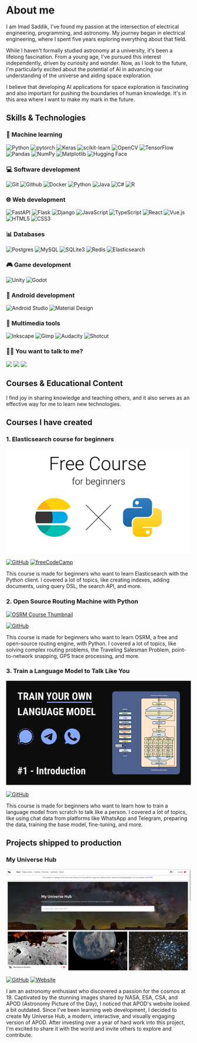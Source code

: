 # About me

I am Imad Saddik, I've found my passion at the intersection of electrical engineering, programming, and astronomy. My journey began in electrical engineering, where I spent five years exploring everything about that field.

While I haven't formally studied astronomy at a university, it's been a lifelong fascination. From a young age, I've pursued this interest independently, driven by curiosity and wonder. Now, as I look to the future, I'm particularly excited about the potential of AI in advancing our understanding of the universe and aiding space exploration.

I believe that developing AI applications for space exploration is fascinating and also important for pushing the boundaries of human knowledge. It's in this area where I want to make my mark in the future.

## Skills & Technologies

### 🤖 Machine learning

![Python](https://img.shields.io/badge/Python-14354C?&logo=python&logoColor=white)
![pytorch](https://img.shields.io/badge/PyTorch-EE4C2C?&logo=PyTorch&logoColor=white)
![Keras](https://img.shields.io/badge/Keras-%23D00000.svg?logo=Keras&logoColor=white)
![scikit-learn](https://img.shields.io/badge/scikit--learn-%23F7931E.svg?&logo=scikit-learn&logoColor=white)
![OpenCV](https://img.shields.io/badge/opencv-%23white.svg?&logo=opencv&logoColor=white)
![TensorFlow](https://img.shields.io/badge/TensorFlow-%23FF6F00.svg?&logo=TensorFlow&logoColor=white)
![Pandas](https://img.shields.io/badge/pandas-%23150458.svg?&logo=pandas&logoColor=white)
![NumPy](https://img.shields.io/badge/numpy-%23013243.svg?&logo=numpy&logoColor=white)
![Matplotlib](https://img.shields.io/badge/Matplotlib-%23ffffff.svg?&logo=Matplotlib&logoColor=black)
![Hugging Face](https://img.shields.io/badge/%20Hugging%20Face-FFD21E?&logo=hugging-face&logoColor=white)

### 💻 Software development

![Git](https://img.shields.io/badge/GIT-E44C30?&logo=git&logoColor=white)
![Github](https://img.shields.io/badge/Github-171515?&logo=github&logoColor=white)
![Docker](https://img.shields.io/badge/Docker-%230db7ed.svg?&logo=docker&logoColor=white)
![Python](https://img.shields.io/badge/Python-14354C?&logo=python&logoColor=white)
![Java](https://img.shields.io/badge/Java-ED8B00?&logo=java&logoColor=white)
![C#](https://img.shields.io/badge/C%23-058e0c?&logo=c-sharp&logoColor=white)
![R](https://img.shields.io/badge/R-276DC3?&logo=r&logoColor=white)

### 🌐 Web development

![FastAPI](https://img.shields.io/badge/FastAPI-005571?logo=fastapi)
![Flask](https://img.shields.io/badge/Flask-000000?logo=flask&logoColor=white)
![Django](https://img.shields.io/badge/Django-092E20?logo=django&logoColor=white)
![JavaScript](https://img.shields.io/badge/JavaScript-323330?&logo=javascript&logoColor=F7DF1E)
![TypeScript](https://img.shields.io/badge/TypeScript-007ACC?logo=typescript&logoColor=white)
![React](https://img.shields.io/badge/React-20232A?logo=react&logoColor=61DAFB)
![Vue.js](https://img.shields.io/badge/Vue.js-4FC08D?logo=vue.js&logoColor=white)
![HTML5](https://img.shields.io/badge/html5-%23E34F26.svg?logo=html5&logoColor=white)
![CSS3](https://img.shields.io/badge/CSS3-%231572B6.svg?logo=css3&logoColor=white)

### 📊 Databases

![Postgres](https://img.shields.io/badge/Postgres-%23316192.svg?&logo=postgresql&logoColor=white)
![MySQL](https://img.shields.io/badge/MySQL-4479A1?&logo=mysql&logoColor=white)
![SQLite3](https://img.shields.io/badge/SQLite-07405E?&logo=sqlite&logoColor=white)
![Redis](https://img.shields.io/badge/Redis-DC382D?&logo=redis&logoColor=white)
![Elasticsearch](https://img.shields.io/badge/Elasticsearch-005571?logo=elasticsearch&logoColor=white)

### 🎮 Game development

![Unity](https://img.shields.io/badge/Unity-000000?logo=unity&logoColor=white)
![Godot](https://img.shields.io/badge/Godot-478CBF?logo=godot-engine&logoColor=white)

### 📱 Android development

![Android Studio](https://img.shields.io/badge/Android%20Studio-3DDC84?logo=android-studio&logoColor=white)
![Material Design](https://img.shields.io/badge/Material%20Design-757575?logo=material-design&logoColor=white)

### 🎨 Multimedia tools

![Inkscape](https://img.shields.io/badge/Inkscape-000000?logo=inkscape&logoColor=white)
![Gimp](https://img.shields.io/badge/Gimp-5C5543?logo=gimp&logoColor=white)
![Audacity](https://img.shields.io/badge/Audacity-0000CC?logo=audacity&logoColor=white)
![Shotcut](https://img.shields.io/badge/Shotcut-000000?logo=shotcut&logoColor=white)

### 🤝🏻 You want to talk to me?

<a href="mailto:simad3647@gmail.com"><img src="https://img.shields.io/badge/simad3647@gmail.com-b23e2f?logo=gmail&logoColor=white"></a>
<a href="https://www.linkedin.com/in/imadsaddik/"><img src="https://img.shields.io/badge/Imad%20Saddik-0077B5?logo=linkedin&logoColor=white"></a>
<a href="https://discord.com/users/imad_saddik"><img src="https://img.shields.io/badge/imad__saddik-5865F2?logo=discord&logoColor=white"></a><br>

## Courses & Educational Content

I find joy in sharing knowledge and teaching others, and it also serves as an effective way for me to learn new technologies.

## Courses I have created

### 1. Elasticsearch course for beginners

[![Elasticsearch Course Thumbnail](./images/elasticsearch_course_cover.svg)](https://www.youtube.com/playlist?list=https://www.youtube.com/watch?v=QO94klfGRAg&list=PLMSb3cZXtIfpiHVLwXhaWk3KDXuklHdj5)

<a href="https://github.com/ImadSaddik/ElasticSearch_Python_Course"><img alt="GitHub" src="https://img.shields.io/badge/View_repository-171515?logo=github&amp;logoColor=white"></a>
<a href="https://www.youtube.com/watch?v=a4HBKEda_F8&t=7s"><img alt="freeCodeCamp" src="https://img.shields.io/badge/Featured_on_freeCodeCamp-0A0A23?logo=freecodecamp&amp;logoColor=white"></a>

This course is made for beginners who want to learn Elasticsearch with the Python client. I covered a lot of topics, like creating indexes, adding documents, using query DSL, the search API, and more.

### 2. Open Source Routing Machine with Python

[![OSRM Course Thumbnail](./images/osrm_course_cover.svg)](https://www.youtube.com/playlist?list=https://www.youtube.com/watch?v=Ke_NISW-bDM&list=PLMSb3cZXtIfoT7duU9eAdpmcnDq2rINUJ)

<a href="https://github.com/ImadSaddik/OSRM_Course_Python"><img alt="GitHub" src="https://img.shields.io/badge/View_repository-171515?logo=github&amp;logoColor=white"></a>


This course is made for beginners who want to learn OSRM, a free and open-source routing engine, with Python. I covered a lot of topics, like solving complex routing problems, the Traveling Salesman Problem, point-to-network snapping, GPS trace processing, and more.

### 3. Train a Language Model to Talk Like You

[![Language Model Course Thumbnail](./images/train_language_model_course_cover.svg)](https://www.youtube.com/playlist?list=https://www.youtube.com/watch?v=znaV2eWEqOU&list=PLMSb3cZXtIfptKdr56uEdiM5pR6HDMoUX)

<a href="https://github.com/ImadSaddik/Train_Your_Language_Model_Course"><img alt="GitHub" src="https://img.shields.io/badge/View_repository-171515?logo=github&amp;logoColor=white"></a>

This course is made for beginners who want to learn how to train a language model from scratch to talk like a person. I covered a lot of topics, like using chat data from platforms like WhatsApp and Telegram, preparing the data, training the base model, fine-tuning, and more.

## Projects shipped to production

### My Universe Hub

[![My Universe Hub Thumbnail](./images/my_universe_hub_home_page.png)](https://www.youtube.com/watch?v=kvoKKJ2zsts)

<a href="https://myuniversehub.com/"><img alt="GitHub" src="https://img.shields.io/badge/View_repository-171515?logo=github&amp;logoColor=white"></a>
<a href="https://myuniversehub.com/"><img alt="Website" src="https://img.shields.io/badge/View_website-0A0A23?logo=internet-explorer&amp;logoColor=white"></a>

I am an astronomy enthusiast who discovered a passion for the cosmos at 19. Captivated by the stunning images shared by NASA, ESA, CSA, and APOD (Astronomy Picture of the Day), I noticed that APOD's website looked a bit outdated. Since I've been learning web development, I decided to create My Universe Hub, a modern, interactive, and visually engaging version of APOD. After investing over a year of hard work into this project, I'm excited to share it with the world and invite others to explore and contribute.
